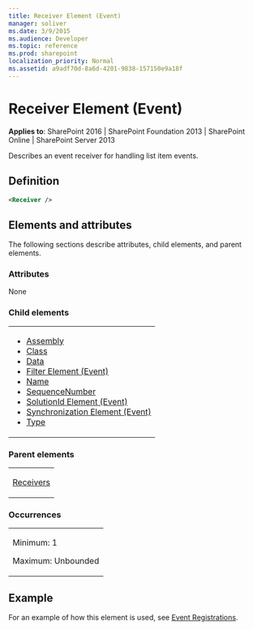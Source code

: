 ```yaml
---
title: Receiver Element (Event)
manager: soliver
ms.date: 3/9/2015
ms.audience: Developer
ms.topic: reference
ms.prod: sharepoint
localization_priority: Normal
ms.assetid: a9adf70d-8a6d-4201-9838-157150e9a18f
---
```


# Receiver Element (Event)

**Applies to**: SharePoint 2016 | SharePoint Foundation 2013 | SharePoint Online | SharePoint Server 2013

Describes an event receiver for handling list item events.

## Definition

```XML
<Receiver />
```

## Elements and attributes

The following sections describe attributes, child elements, and parent elements.

### Attributes

None

### Child elements

<table>
<colgroup>
<col width="100%" />
</colgroup>
<tbody>
<tr class="odd">
<td align="left">
<ul>
<li><a href="assembly-element-event.md">Assembly</a></li> 
<li><a href="class-element-event.md">Class</a></li> 
<li><a href="data-element-event.md">Data</a></li> 
<li><a href="filter-element-event.md">Filter Element (Event)</a></li> 
<li><a href="name-element-event.md">Name</a></li> 
<li><a href="sequencenumber-element-event.md">SequenceNumber</a></li> 
<li><a href="solutionid-element-event.md">SolutionId Element (Event)</a></li> 
<li><a href="synchronization-element-event.md">Synchronization Element (Event)</a></li> 
<li><a href="type-element-event.md">Type</a></li>
</ul>
</td>
</tr>
</tbody>
</table>

### Parent elements

<table>
<colgroup>
<col width="100%" />
</colgroup>
<tbody>
<tr class="odd">
<td align="left"><p><a href="receivers-element-event.md">Receivers</a></p></td>
</tr>
</tbody>
</table>

### Occurrences

<table>
<colgroup>
<col width="100%" />
</colgroup>
<tbody>
<tr class="odd">
<td align="left"><p>Minimum: 1</p>
<p>Maximum: Unbounded</p></td>
</tr>
</tbody>
</table>

## Example

For an example of how this element is used, see [Event Registrations](event-registrations.md).








